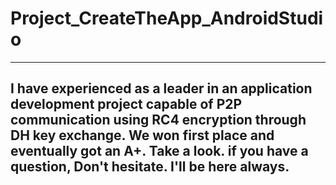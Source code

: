 # Project_CreateTheApp_AndroidStudio

---
I have experienced as a leader in an application development project capable of P2P communication using RC4 encryption through DH key exchange. We won first place and eventually got an A+. Take a look. if you have a question, Don't hesitate. I'll be here always.
---
